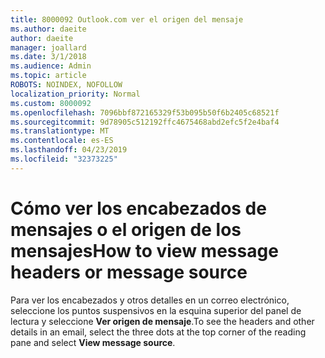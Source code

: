 ```yaml
---
title: 8000092 Outlook.com ver el origen del mensaje
ms.author: daeite
author: daeite
manager: joallard
ms.date: 3/1/2018
ms.audience: Admin
ms.topic: article
ROBOTS: NOINDEX, NOFOLLOW
localization_priority: Normal
ms.custom: 8000092
ms.openlocfilehash: 7096bbf872165329f53b095b50f6b2405c68521f
ms.sourcegitcommit: 9d78905c512192ffc4675468abd2efc5f2e4baf4
ms.translationtype: MT
ms.contentlocale: es-ES
ms.lasthandoff: 04/23/2019
ms.locfileid: "32373225"
---
```

# <a name="how-to-view-message-headers-or-message-source"></a><span data-ttu-id="32cb1-102">Cómo ver los encabezados de mensajes o el origen de los mensajes</span><span class="sxs-lookup"><span data-stu-id="32cb1-102">How to view message headers or message source</span></span>

<span data-ttu-id="32cb1-103">Para ver los encabezados y otros detalles en un correo electrónico, seleccione los puntos suspensivos en la esquina superior del panel de lectura y seleccione **Ver origen de mensaje**.</span><span class="sxs-lookup"><span data-stu-id="32cb1-103">To see the headers and other details in an email, select the three dots at the top corner of the reading pane and select **View message source**.</span></span>
